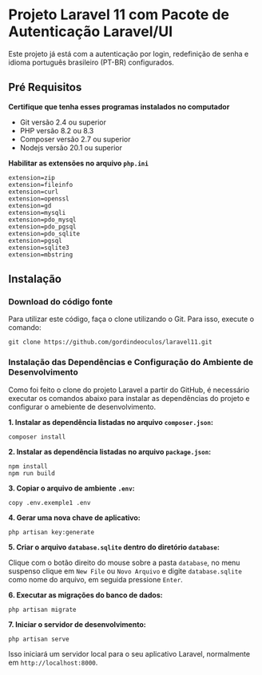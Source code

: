 # Projeto Laravel 11 com Pacote de Autenticação Laravel/UI

Este projeto já está com a autenticação por login, redefinição de senha e idioma português brasileiro (PT-BR) configurados.

## Pré Requisitos

**Certifique que tenha esses programas instalados no computador**

- Git versão 2.4 ou superior 
- PHP versão 8.2 ou 8.3
- Composer versão 2.7 ou superior
- Nodejs versão 20.1 ou superior

**Habilitar as extensões no arquivo `php.ini`**

```
extension=zip
extension=fileinfo
extension=curl
extension=openssl
extension=gd
extension=mysqli
extension=pdo_mysql
extension=pdo_pgsql
extension=pdo_sqlite
extension=pgsql
extension=sqlite3
extension=mbstring
```

## Instalação

### Download do código fonte

Para utilizar este código, faça o clone utilizando o Git. Para isso, execute o comando:

```
git clone https://github.com/gordindeoculos/laravel11.git
```

### Instalação das Dependências e Configuração do Ambiente de Desenvolvimento

Como foi feito o clone do projeto Laravel a partir do GitHub, é necessário executar os comandos abaixo
para instalar as dependências do projeto e configurar o amebiente de desenvolvimento.

**1. Instalar as dependência listadas no arquivo `composer.json`:**

```
composer install
```

**2. Instalar as dependência listadas no arquivo `package.json`:**

```
npm install
npm run build
```

**3. Copiar o arquivo de ambiente `.env`:**

```
copy .env.exemple1 .env
```

**4. Gerar uma nova chave de aplicativo:**

```
php artisan key:generate
```

**5. Criar o arquivo `database.sqlite` dentro do diretório `database`:**

Clique com o botão direito do mouse sobre a pasta `database`, no menu suspenso clique em `New File` ou `Novo Arquivo` e digite `database.sqlite` como nome do arquivo, em seguida pressione `Enter`.

**6. Executar as migrações do banco de dados:**

```
php artisan migrate
```

**7. Iniciar o servidor de desenvolvimento:**

```
php artisan serve
```

Isso iniciará um servidor local para o seu aplicativo Laravel, normalmente em `http://localhost:8000`.